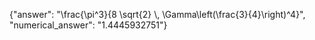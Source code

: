 {"answer": "\\frac{\\pi^3}{8 \\sqrt{2} \\, \\Gamma\\left(\\frac{3}{4}\\right)^4}", "numerical_answer": "1.4445932751"}